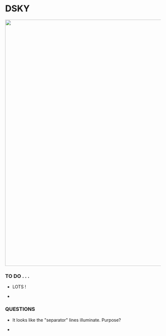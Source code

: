 #  DSKY

<p align="center">
    <img src="https://ramsaycons.com/pix/macOS-DSKY-UL104A.png" width="800"  />
</p>

### TO DO . . .

* LOTS !

* 

### QUESTIONS

* It looks like the "separator" lines illuminate.  Purpose?

* 
